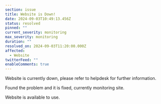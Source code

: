 ```yaml
---
section: issue
title: Website is Down!
date: 2024-09-03T10:49:13.456Z
status: resolved
pinned: ""
current_severity: monitoring
max_severity: monitoring
duration: ""
resolved_on: 2024-09-03T11:20:00.000Z
affected:
  - Website
twitterFeed: ""
enableComments: true
---
```

W﻿ebsite is currently down, please refer to helpdesk for further information.

F﻿ound the problem and it is fixed, currently monitoring site.

W﻿ebsite is available to use.